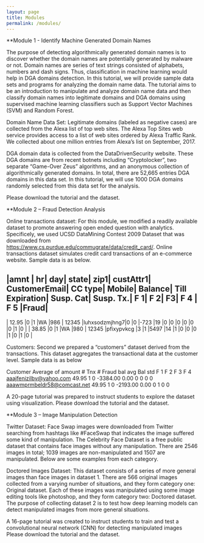 ```yaml
---
layout: page
title: Modules
permalink: /modules/
---
```



**Module 1 -   Identify Machine Generated Domain Names

The purpose of detecting algorithmically generated domain names is to discover whether the domain names are potentially generated by malware or not. Domain names are series of text strings consisted of alphabets, numbers and dash signs. Thus, classification in machine learning would help in DGA domains detection. In this tutorial, we will provide sample data sets and programs for analyzing the domain name data. The tutorial aims to be an introduction to manipulate and analyze domain name data and then classify domain names into legitimate domains and DGA domains using supervised machine learning classifiers such as Support Vector Machines (SVM) and Random Forest.

Domain Name Data Set: Legitimate domains (labeled as negative cases) are collected from the Alexa list of top web sites. The Alexa Top Sites web service provides access to a list of web sites ordered by Alexa Traffic Rank. We collected about one million entries from Alexa’s list on September, 2017.

DGA domain data is collected from the DataDrivenSecurity website. These DGA domains are from recent botnets including “Cryptolocker”, two separate “Game-Over Zeus” algorithms, and an anonymous collection of algorithmically generated domains. In total, there are 52,665 entries DGA domains in this data set. In this tutorial, we will use 1000 DGA domains randomly selected from this data set for the analysis.


Please download the tutorial and the dataset.





**Module 2 – Fraud Detection Analysis

Online transactions dataset: For this module, we modified a readily available dataset to promote answering open ended question with analytics. Specificely, we used UCSD DataMining Contest 2009 Dataset that was downloaded from https://www.cs.purdue.edu/commugrate/data/credit_card/. Online transactions dataset simulates credit card transactions of an e-commerce website. Sample data is as below.

|amnt 	| hr| day| state| zip1| custAttr1| CustomerEmail| CC type| Mobile| Balance| Till Expiration| Susp. Cat| Susp. Tx.| F 1| F 2| F3| F 4 |	F 5 |Fraud| 
----------------------------------------------------------------------------------------------------------------------------------------------------------
| 12.95 |0  |1   |WA    |986  |	12345 	 |luhxsodzmjhng7|0 	 |0 	 |-723 	  |19              |0         |0 	 |0   |0   |0 	|0    |1    |0    |
| 38.85 |0  |1   |WA    |980  |	12345 	 |pfixypvkcg 	|3 	 |1 	 |5497 	  |14 	           |1 	      |0 	 |0   |0   |1 	|0    |1    |0    |

Customers: Second we prepared a “customers” dataset derived from the transactions. This dataset aggregates the transactional data at the customer level. Sample data is as below

Customer 	Average of amount 	# Tnx 	 # Fraud 	bal avg 	Bal std 	F 1 	F 2 	F 3 	F 4 
aaajfenizilbv@yahoo.com 	49.95 	1 	0 	-3384.00 	0.00 	0 	0 	0 	0 
aaawmprmbeldr58@comcast.net 	49.95 	1 	0 	-2193.00 	0.00 	0 	1 	0 	0 

A 20-page tutorial was prepared to instruct students to explore the dataset using visualization. 
Please download the tutorial and the dataset.



**Module 3 – Image Manipulation Detection

Twitter Dataset: Face Swap images were downloaded from Twitter searching from hashtags like #FaceSwap that indicates the image suffered some kind of manipulation. The Celebrity Face Dataset is a free public dataset that contains face images without any manipulation. There are 2546 images in total; 1039 images are non-manipulated and 1507 are manipulated. Below are some examples from each category.

Doctored Images Dataset:  This dataset consists of a series of more general images than face images in dataset 1. There are 566 original images collected from a varying number of situations, and they form category one: Original dataset. Each of these images was manipulated using some image editing tools like photoshop, and they form category two: Doctored dataset. The purpose of collecting dataset 2 is to test how deep learning models can detect manipulated images from more general situations.

A 16-page tutorial was created to instruct students to train and test a convolutional neural network (CNN) for detecting manipulated images 
Please download the tutorial and the dataset.
